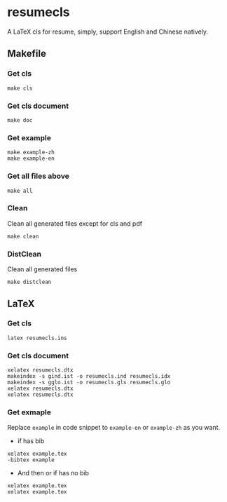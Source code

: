 # resumecls

A LaTeX cls for resume, simply, support English and Chinese natively.

## Makefile

### Get cls
```shell
make cls
```

### Get cls document
```shell
make doc
```

### Get example
```shell
make example-zh
make example-en
```

### Get all files above
```shell
make all
```

### Clean
Clean all generated files except for cls and pdf
```shell
make clean
```

### DistClean
Clean all generated files
```shell
make distclean
```

## LaTeX

### Get cls
```shell
latex resumecls.ins
```

### Get cls document
```shell
xelatex resumecls.dtx
makeindex -s gind.ist -o resumecls.ind resumecls.idx
makeindex -s gglo.ist -o resumecls.gls resumecls.glo
xelatex resumecls.dtx
xelatex resumecls.dtx
```

### Get exmaple
Replace `example` in code snippet to `example-en` or `example-zh` as you want.

- if has bib
```shell
xelatex example.tex
-bibtex example
```

- And then or if has no bib
```shell
xelatex example.tex
xelatex example.tex
```

